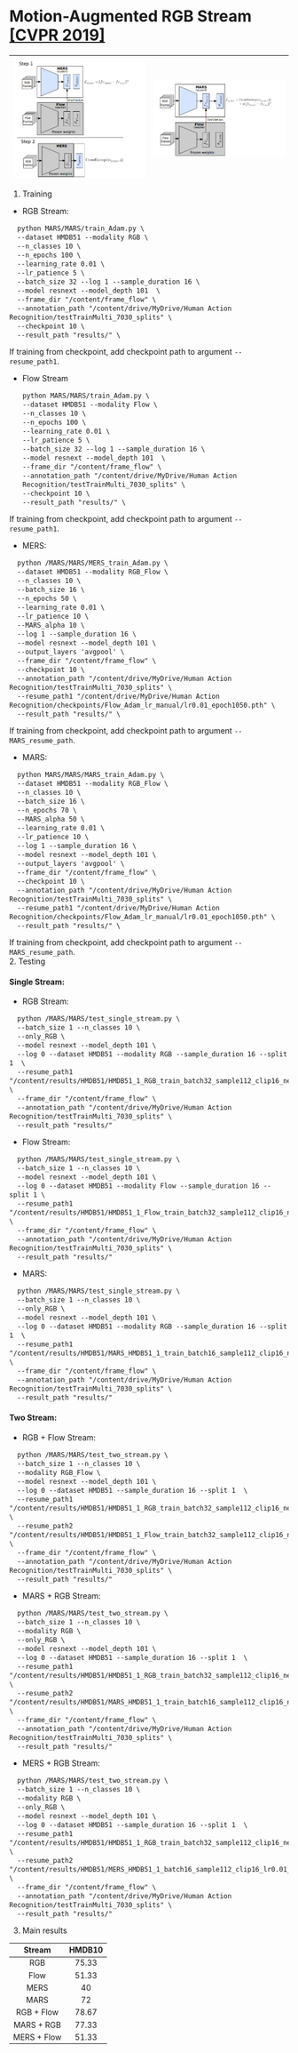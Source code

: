 # Motion-Augmented RGB Stream [[CVPR 2019]](https://openaccess.thecvf.com/content_CVPR_2019/html/Crasto_MARS_Motion-Augmented_RGB_Stream_for_Action_Recognition_CVPR_2019_paper.html)


![MARS Framework](mars.png)           |  ![](mers.png)
:-------------------------:|:-------------------------:

1. Training </br> 

- RGB Stream:  
```
  python MARS/MARS/train_Adam.py \
  --dataset HMDB51 --modality RGB \
  --n_classes 10 \
  --n_epochs 100 \
  --learning_rate 0.01 \
  --lr_patience 5 \
  --batch_size 32 --log 1 --sample_duration 16 \
  --model resnext --model_depth 101  \
  --frame_dir "/content/frame_flow" \
  --annotation_path "/content/drive/MyDrive/Human Action Recognition/testTrainMulti_7030_splits" \
  --checkpoint 10 \
  --result_path "results/" \
```  
If training from checkpoint, add checkpoint path to argument ```--resume_path1```.

- Flow Stream
  ```
  python MARS/MARS/train_Adam.py \
  --dataset HMDB51 --modality Flow \
  --n_classes 10 \
  --n_epochs 100 \
  --learning_rate 0.01 \
  --lr_patience 5 \
  --batch_size 32 --log 1 --sample_duration 16 \
  --model resnext --model_depth 101  \
  --frame_dir "/content/frame_flow" \
  --annotation_path "/content/drive/MyDrive/Human Action Recognition/testTrainMulti_7030_splits" \
  --checkpoint 10 \
  --result_path "results/" \
  ```
If training from checkpoint, add checkpoint path to argument ```--resume_path1```.  
- MERS:  
```
  python /MARS/MARS/MERS_train_Adam.py \
  --dataset HMDB51 --modality RGB_Flow \
  --n_classes 10 \
  --batch_size 16 \
  --n_epochs 50 \
  --learning_rate 0.01 \
  --lr_patience 10 \
  --MARS_alpha 10 \
  --log 1 --sample_duration 16 \
  --model resnext --model_depth 101 \
  --output_layers 'avgpool' \
  --frame_dir "/content/frame_flow" \
  --checkpoint 10 \
  --annotation_path "/content/drive/MyDrive/Human Action Recognition/testTrainMulti_7030_splits" \
  --resume_path1 "/content/drive/MyDrive/Human Action Recognition/checkpoints/Flow_Adam_lr_manual/lr0.01_epoch1050.pth" \
  --result_path "results/" \
```
If training from checkpoint, add checkpoint path to argument ```--MARS_resume_path```.  
- MARS:  
```
  python MARS/MARS/MARS_train_Adam.py \
  --dataset HMDB51 --modality RGB_Flow \
  --n_classes 10 \
  --batch_size 16 \
  --n_epochs 70 \
  --MARS_alpha 50 \
  --learning_rate 0.01 \
  --lr_patience 10 \
  --log 1 --sample_duration 16 \
  --model resnext --model_depth 101 \
  --output_layers 'avgpool' \
  --frame_dir "/content/frame_flow" \
  --checkpoint 10 \
  --annotation_path "/content/drive/MyDrive/Human Action Recognition/testTrainMulti_7030_splits" \
  --resume_path1 "/content/drive/MyDrive/Human Action Recognition/checkpoints/Flow_Adam_lr_manual/lr0.01_epoch1050.pth" \
  --result_path "results/" \
```  
If training from checkpoint, add checkpoint path to argument ```--MARS_resume_path```.  
2. Testing  
#### Single Stream:
- RGB Stream: 
```
  python /MARS/MARS/test_single_stream.py \
  --batch_size 1 --n_classes 10 \
  --only_RGB \
  --model resnext --model_depth 101 \
  --log 0 --dataset HMDB51 --modality RGB --sample_duration 16 --split 1  \
  --resume_path1 "/content/results/HMDB51/HMDB51_1_RGB_train_batch32_sample112_clip16_nestFalse_damp0.9_weight_decay0.001_manualseed1_modelresnext101_ftbeginidx4_varLR640.pth" \
  --frame_dir "/content/frame_flow" \
  --annotation_path "/content/drive/MyDrive/Human Action Recognition/testTrainMulti_7030_splits" \
  --result_path "results/"
```  
- Flow Stream: 
```
  python /MARS/MARS/test_single_stream.py \
  --batch_size 1 --n_classes 10 \
  --model resnext --model_depth 101 \
  --log 0 --dataset HMDB51 --modality Flow --sample_duration 16 --split 1 \
  --resume_path1 "/content/results/HMDB51/HMDB51_1_Flow_train_batch32_sample112_clip16_nestFalse_damp0.9_weight_decay0.001_manualseed1_modelresnext101_ftbeginidx4_varLR1050.pth" \
  --frame_dir "/content/frame_flow" \
  --annotation_path "/content/drive/MyDrive/Human Action Recognition/testTrainMulti_7030_splits" \
  --result_path "results/"
```
- MARS: 
```
  python /MARS/MARS/test_single_stream.py \
  --batch_size 1 --n_classes 10 \
  --only_RGB \
  --model resnext --model_depth 101 \
  --log 0 --dataset HMDB51 --modality RGB --sample_duration 16 --split 1  \
  --resume_path1 "/content/results/HMDB51/MARS_HMDB51_1_train_batch16_sample112_clip16_nesterovFalse_manualseed1_modelresnext101_ftbeginidx4_layeravgpool_alpha50.0_650.pth" \
  --frame_dir "/content/frame_flow" \
  --annotation_path "/content/drive/MyDrive/Human Action Recognition/testTrainMulti_7030_splits" \
  --result_path "results/"
```
#### Two Stream:
- RGB + Flow Stream:
```
  python /MARS/MARS/test_two_stream.py \
  --batch_size 1 --n_classes 10 \
  --modality RGB_Flow \
  --model resnext --model_depth 101 \
  --log 0 --dataset HMDB51 --sample_duration 16 --split 1  \
  --resume_path1 "/content/results/HMDB51/HMDB51_1_RGB_train_batch32_sample112_clip16_nestFalse_damp0.9_weight_decay0.001_manualseed1_modelresnext101_ftbeginidx4_varLR640.pth" \
  --resume_path2 "/content/results/HMDB51/HMDB51_1_Flow_train_batch32_sample112_clip16_nestFalse_damp0.9_weight_decay0.001_manualseed1_modelresnext101_ftbeginidx4_varLR1050.pth" \
  --frame_dir "/content/frame_flow" \
  --annotation_path "/content/drive/MyDrive/Human Action Recognition/testTrainMulti_7030_splits" \
  --result_path "results/"
```
- MARS + RGB Stream:
```
  python /MARS/MARS/test_two_stream.py \
  --batch_size 1 --n_classes 10 \
  --modality RGB \
  --only_RGB \
  --model resnext --model_depth 101 \
  --log 0 --dataset HMDB51 --sample_duration 16 --split 1  \
  --resume_path1 "/content/results/HMDB51/HMDB51_1_RGB_train_batch32_sample112_clip16_nestFalse_damp0.9_weight_decay0.001_manualseed1_modelresnext101_ftbeginidx4_varLR640.pth" \
  --resume_path2 "/content/results/HMDB51/MARS_HMDB51_1_train_batch16_sample112_clip16_nesterovFalse_manualseed1_modelresnext101_ftbeginidx4_layeravgpool_alpha50.0_650.pth" \
  --frame_dir "/content/frame_flow" \
  --annotation_path "/content/drive/MyDrive/Human Action Recognition/testTrainMulti_7030_splits" \
  --result_path "results/"
```
- MERS + RGB Stream:  
```
  python /MARS/MARS/test_two_stream.py \
  --batch_size 1 --n_classes 10 \
  --modality RGB \
  --only_RGB \
  --model resnext --model_depth 101 \
  --log 0 --dataset HMDB51 --sample_duration 16 --split 1  \
  --resume_path1 "/content/results/HMDB51/HMDB51_1_RGB_train_batch32_sample112_clip16_nestFalse_damp0.9_weight_decay0.001_manualseed1_modelresnext101_ftbeginidx4_varLR640.pth" \
  --resume_path2 "/content/results/HMDB51/MERS_HMDB51_1_batch16_sample112_clip16_lr0.01_nesterovFalse_manualseed1_modelresnext101_ftbeginidx4_layeravgpool_alpha50.0_100.pth" \
  --frame_dir "/content/frame_flow" \
  --annotation_path "/content/drive/MyDrive/Human Action Recognition/testTrainMulti_7030_splits" \
  --result_path "results/"
```

3. Main results

|  Stream  | HMDB10 | 
| :------: | :--------: | 
| RGB |  75.33  |  
| Flow |  51.33  |  
| MERS |  40  |  
| MARS | 72 |
| RGB + Flow | 78.67 |
| MARS + RGB | 77.33 |
| MERS + Flow | 51.33 |